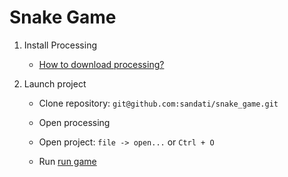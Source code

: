 # Snake Game

1. Install Processing
    - [How to download processing?](https://processing.org/download)

2. Launch project
    - Clone repository: ```git@github.com:sandati/snake_game.git```

    - Open processing

    - Open project: ```file -> open...``` or ```Ctrl + O```

    - Run
        [run game](run_game.png)